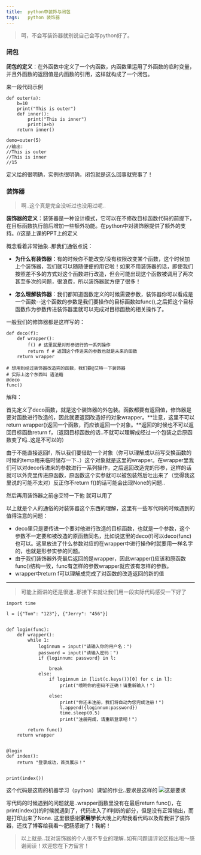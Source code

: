 ```yaml
---
title:	python中装饰与闭包
tags:	python 装饰器
---
```


> 呵，不会写装饰器就别说自己会写python好了。

### 闭包

**闭包的定义**：在外函数中定义了一个内函数，内函数里运用了外函数的临时变量，并且外函数的返回值是内函数的引用，这样就构成了一个闭包。

来一段代码示例
```
def outer(a):
	b=10
	print("This is outer")
	def inner():
		print("This is inner")
		print(a+b)
	return inner()

demo=outer(5)
//输出:
//This is outer
//This is inner
//15
```
定义给的很明确，实例也很明确，闭包就是这么回事就完事了！

### 装饰器

> 啊..这个真是完全没听过也没用过呢..

**装饰器的定义**：装饰器是一种设计模式，它可以在不修改目标函数代码的前提下，在目标函数执行前后增加一些额外功能。在python中对装饰器提供了额外的支持。//这是上课的PPT上的定义

概念看着非常抽象..那我们通俗点说：

- **为什么有装饰器**：有的时候你不能改变/没有权限改变某个函数，这个时候加上个装饰器，我们就可以随随便便的用它啦！如果不用装饰器的话，即使我们按照差不多的方式对这个函数进行改造，但会可能出现这个函数被调用了两次甚至多次的问题，很浪费，所以装饰器就方便了很多！

- **怎么理解装饰器**：我们都知道函数定义的时候需要参数，装饰器你可以看成是一个函数--这个函数的参数是我们要操作的目标函数如func(),之后把这个目标函数作为参数传进装饰器里就可以完成对目标函数的相关操作了。

一般我们的修饰器都是这样写的：
```
def deco(f):
	def wrapper():
		f() # 这里就是对形参进行的一系列操作
		return f # 返回这个传进来的参数也就是未来的函数
	return wrapper

# 想用到经过装饰器改造完的函数，我们要@艾特一下装饰器
# 实际上这个东西叫 语法糖
@deco
func()
```
解释：

首先定义了deco函数，就是这个装饰器的外包装。函数都要有返回值，修饰器是要对函数进行改造的，因此就要返回改造好的对象wrapper。**注意，这里不可以return wrapper()返回一个函数，而应该返回一个对象。**返回的时候也不可以返回目标函数return f，（返回目标函数的话..不就可以理解成经过一个包装之后原函数变了吗..这是不可以的）

由于不能直接返回f，所以我们要借助一个对象（你可以理解成以前写交换函数的时候的temp用来临时储存一下..）这个对象就是这里的wrapper。在wrapper里我们可以对deco传进来的参数进行一系列操作，之后返回改造完的形参，这样的话就可以外壳里传进原函数，原函数这个实参就可以被包装然后吐出来了（觉得我这里说的可能不太对）反正你不return f()的话可能会出现None的问题..

然后再用装饰器之前@艾特一下他 就可以用了

以上就是个人的通俗的对装饰器这个东西的理解，这里有一些写代码的时候遇到的值得注意的问题：
- deco里只是要传进一个要对他进行改造的目标函数，也就是一个参数，这个参数不一定要和被改造的原函数同名，比如说这里的deco(f)可以deco(func)也可以。这里放进了什么参数对应的在wrapper中进行操作时就要用一样名字的，也就是形参实参的问题。
- 由于我们装饰器外壳最后返回的是wrapper，因此wrapper()应该和原函数func()结构一致，func有怎样的参数wrapper就应该有怎样的参数。
- wrapper中return f可以理解成完成了对函数的改造返回的新的值

---

> 可能上面讲的还是很迷..那接下来就让我们用一段实际代码感受一下好了

```
import time

l = [{"Tom": "123"}, {"Jerry": "456"}]


def login(func):
    def wrapper():
        while 1:
            loginnum = input("请输入你的用户名：")
            password = input("请输入密码：")
            if {loginnum: password} in l:

                break
            else:
                if loginnum in [list(c.keys())[0] for c in l]:
                    print("哦哟你的密码不正确！请重新输入！")

                else:
                    print("你还未注册，我们将自动为您完成注册！")
                    l.append({loginnum:password})
                    time.sleep(0.5)
                    print("注册完成，请重新登录吧！")

        return func()
    return wrapper


@login
def index():
    return "登录成功，首页展示！"


print(index())
```
这个代码是这周的机器学习（python）课留的作业..要求是这样的
![这是要求](/img/9.6图.png)

写代码的时候遇到的问题就是..wrapper函数里没有在最后return func()，在print(index())的时候就遇到了，代码进入了if判断的部分，但是没有正常输出，而是打印出来了None.
这里很感谢**家展学长**大晚上的帮我看代码以及帮我讲了装饰器，还找了博客给我看～肥肠感谢了！鞠躬！

> 以上就是..我对装饰器的个人很不专业的理解..如有问题请评论区指出啦～感谢阅读！欢迎您在下方留言！

